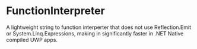 # FunctionInterpreter
A lightweight string to function interperter that does not use Reflection.Emit or System.Linq.Expressions, making in significantly faster in .NET Native compiled UWP apps.
